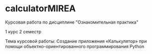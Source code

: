 # calculatorMIREA

Курсовая работа по дисциплине "Ознакомительная практика"

1 курс 2 семестр

Тема курсовой работы: Создание приложения «Калькулятор» при помощи объектно-ориентированного программирования Python
